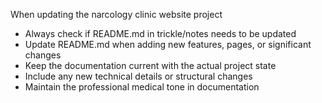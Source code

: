 When updating the narcology clinic website project
- Always check if README.md in trickle/notes needs to be updated
- Update README.md when adding new features, pages, or significant changes
- Keep the documentation current with the actual project state
- Include any new technical details or structural changes
- Maintain the professional medical tone in documentation